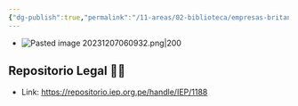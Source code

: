 ```yaml
---
{"dg-publish":true,"permalink":"/11-areas/02-biblioteca/empresas-britanicas-economia-y-politica-en-el-peru-1850-1934/","noteIcon":""}
---
```


- ![Pasted image 20231207060932.png|200](/img/user/10%20Entrada%20%F0%9F%9B%92/%F0%9F%92%BE%20Adjuntos/Pasted%20image%2020231207060932.png)
## Repositorio Legal 🤸‍♂️
- Link: https://repositorio.iep.org.pe/handle/IEP/1188
